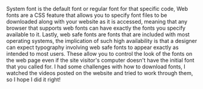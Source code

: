System font is the default font or regular font for that specific code, Web fonts are a CSS feature that allows you to specify font files to be downloaded along with your website as it is accessed, meaning that any browser that supports web fonts can have exactly the fonts you specify available to it. Lastly, web safe fonts are fonts that are included with most operating systems, the implication of such high availability is that a designer can expect typography involving web safe fonts to appear exactly as intended to most users.
These allow you to control the look of the fonts on the web page even if the site visitor's computer doesn't have the initial font that you called for.
I had some challenges with how to download fonts, I watched the videos posted on the website and tried to work through them, so I hope I did it right!
